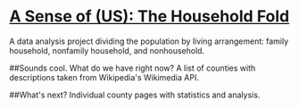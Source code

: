 # [A Sense of (US): The Household Fold](http://williamchiu.github.io/a-sense-of-us/)
A data analysis project dividing the population by living arrangement: family household, nonfamily household, and nonhousehold.

##Sounds cool. What do we have right now?
A list of counties with descriptions taken from Wikipedia's Wikimedia API.

##What's next?
Individual county pages with statistics and analysis.
